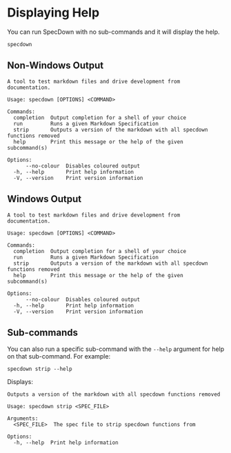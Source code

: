 # Displaying Help

You can run SpecDown with no sub-commands and it will display the help.

```shell,script(name="with-no-args")
specdown
```

## Non-Windows Output

```,verify(stream=stderr,target_os="!windows")
A tool to test markdown files and drive development from documentation.

Usage: specdown [OPTIONS] <COMMAND>

Commands:
  completion  Output completion for a shell of your choice
  run         Runs a given Markdown Specification
  strip       Outputs a version of the markdown with all specdown functions removed
  help        Print this message or the help of the given subcommand(s)

Options:
      --no-colour  Disables coloured output
  -h, --help       Print help information
  -V, --version    Print version information
```

## Windows Output

```,verify(stream=stderr,target_os="windows")
A tool to test markdown files and drive development from documentation.

Usage: specdown [OPTIONS] <COMMAND>

Commands:
  completion  Output completion for a shell of your choice
  run         Runs a given Markdown Specification
  strip       Outputs a version of the markdown with all specdown functions removed
  help        Print this message or the help of the given subcommand(s)
  
Options:
      --no-colour  Disables coloured output
  -h, --help       Print help information
  -V, --version    Print version information
```

## Sub-commands

You can also run a specific sub-command with the `--help` argument for help on that sub-command.
For example:

```shell,script(name="strip-with-help")
specdown strip --help
```

Displays:

```,verify()
Outputs a version of the markdown with all specdown functions removed

Usage: specdown strip <SPEC_FILE>

Arguments:
  <SPEC_FILE>  The spec file to strip specdown functions from

Options:
  -h, --help  Print help information
```
